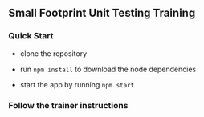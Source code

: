 ## Small Footprint Unit Testing Training

### Quick Start

* clone the repository

* run `npm install` to download the node dependencies

* start the app by running `npm start`

### Follow the trainer instructions
